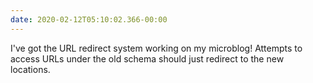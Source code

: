 ```yaml
---
date: 2020-02-12T05:10:02.366-00:00
---
```

I've got the URL redirect system working on my microblog! Attempts to access URLs under the old schema should just redirect to the new locations.
